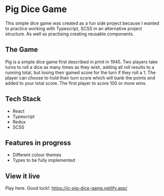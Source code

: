 # Pig Dice Game

This simple dice game was created as a fun side project because I wanted to practice working with Typescript, SCSS in an alternative project structure. As well as practising creating reusable components.

## The Game

Pig is a simple dice game first described in print in 1945. Two players take turns to roll a dice as many times as they wish, adding all roll results to a running total, but losing their gained score for the turn if they roll a 1. The player can choose to hold their turn score which will bank the points and added to your total score. The first player to score 100 or more wins.

## Tech Stack

- React
- Typescript
- Redux
- SCSS

## Features in progress

- Different colour themes
- Types to be fully implemented

## View it live

Play here. Good luck!: https://jc-pig-dice-game.netlify.app/
